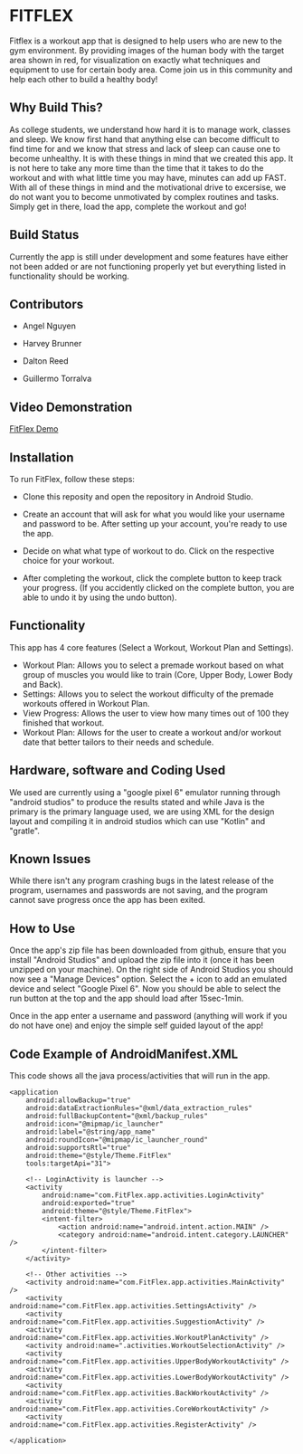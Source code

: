 # FITFLEX 

Fitflex is a workout app that is designed to help users who are new to the gym environment. By providing images of the human body with the target area shown in red, for visualization on exactly what techniques and equipment to use for certain body area. Come join us in this community and  help each other to build a healthy body!

## Why Build This?

As college students, we understand how hard it is to manage work, classes and sleep. We know first hand that anything else can become difficult to find time for and we know that stress and lack of sleep can cause one to become unhealthy. It is with these things in mind that we created this app. It is not here to take any more time than the time that it takes to do the workout and with what little time you may have, minutes can add up FAST. With all of these things in mind and the motivational drive to excersise, we do not want you to become unmotivated by complex routines and tasks. Simply get in there, load the app, complete the workout and go!

## Build Status

Currently the app is still under development and some features have either not been added or are not functioning properly yet but everything listed in functionality should be working.

## Contributors 

- Angel Nguyen 

- Harvey Brunner 

- Dalton Reed 

- Guillermo Torralva 

## Video Demonstration

[FitFlex Demo](https://youtu.be/xX2xz4yYsKY)
 
## Installation 

To run FitFlex, follow these steps: 

- Clone this reposity and open the repository in Android Studio. 

- Create an account that will ask for what you would like your username and password to be. After setting up your account, you're ready to use the app.

- Decide on what what type of workout to do. Click on the respective choice for your workout.

- After completing the workout, click the complete button to keep track your progress. (If you accidently clicked on the complete button, you are able to undo it by using the undo button).


## Functionality 

This app has 4 core features (Select a Workout, Workout Plan and Settings).
- Workout Plan: Allows you to select a premade workout based on what group of muscles you would like to train (Core, Upper Body, Lower Body and Back).
- Settings: Allows you to select the workout difficulty of the premade workouts offered in Workout Plan.
- View Progress: Allows the user to view how many times out of 100 they finished that workout.
- Workout Plan: Allows for the user to create a workout and/or workout date that better tailors to their needs and schedule.

## Hardware, software and Coding Used

We used are currently using a "google pixel 6" emulator running through "android studios" to produce the results stated and while Java is the primary is the primary language used, we are using XML for the design layout and compiling it in android studios which can use "Kotlin" and "gratle".

## Known Issues

While there isn't any program crashing bugs in the latest release of the program, usernames and passwords are not saving, and the program cannot save progress once the app has been exited.

## How to Use

Once the app's zip file has been downloaded from github, ensure that you install "Android Studios" and upload the zip file into it (once it has been unzipped on your machine). On the right side of Android Studios you should now see a "Manage Devices" option. Select the + icon to add an emulated device and select "Google Pixel 6". Now you should be able to select the run button at the top and the app should load after 15sec-1min.

Once in the app enter a username and password (anything will work if you do not have one) and enjoy the simple self guided layout of the app!

## Code Example of AndroidManifest.XML

This code shows all the java process/activities that will run in the app.

<?xml version="1.0" encoding="utf-8"?>
<manifest xmlns:android="http://schemas.android.com/apk/res/android"
    package="com.FitFlex.app"
    xmlns:tools="http://schemas.android.com/tools">

    <application
        android:allowBackup="true"
        android:dataExtractionRules="@xml/data_extraction_rules"
        android:fullBackupContent="@xml/backup_rules"
        android:icon="@mipmap/ic_launcher"
        android:label="@string/app_name"
        android:roundIcon="@mipmap/ic_launcher_round"
        android:supportsRtl="true"
        android:theme="@style/Theme.FitFlex"
        tools:targetApi="31">

        <!-- LoginActivity is launcher -->
        <activity
            android:name="com.FitFlex.app.activities.LoginActivity"
            android:exported="true"
            android:theme="@style/Theme.FitFlex">
            <intent-filter>
                <action android:name="android.intent.action.MAIN" />
                <category android:name="android.intent.category.LAUNCHER" />
            </intent-filter>
        </activity>

        <!-- Other activities -->
        <activity android:name="com.FitFlex.app.activities.MainActivity" />
        <activity android:name="com.FitFlex.app.activities.SettingsActivity" />
        <activity android:name="com.FitFlex.app.activities.SuggestionActivity" />
        <activity android:name="com.FitFlex.app.activities.WorkoutPlanActivity" />
        <activity android:name=".activities.WorkoutSelectionActivity" />
        <activity android:name="com.FitFlex.app.activities.UpperBodyWorkoutActivity" />
        <activity android:name="com.FitFlex.app.activities.LowerBodyWorkoutActivity" />
        <activity android:name="com.FitFlex.app.activities.BackWorkoutActivity" />
        <activity android:name="com.FitFlex.app.activities.CoreWorkoutActivity" />
        <activity android:name="com.FitFlex.app.activities.RegisterActivity" />

    </application>
</manifest>


